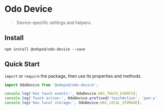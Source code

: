 # Odo Device

> Device-specific settings and helpers.

## Install

```shell
npm install @odopod/odo-device --save
```

## Quick Start

`import` or `require` the package, then use its properties and methods.

```js
import OdoDevice from '@odopod/odo-device';

console.log('Has touch events:', OdoDevice.HAS_TOUCH_EVENTS);
console.log('Touch action:', OdoDevice.prefixed('touchAction', 'pan-y'));
console.log('Has local storage:', OdoDevice.HAS_LOCAL_STORAGE);
```
